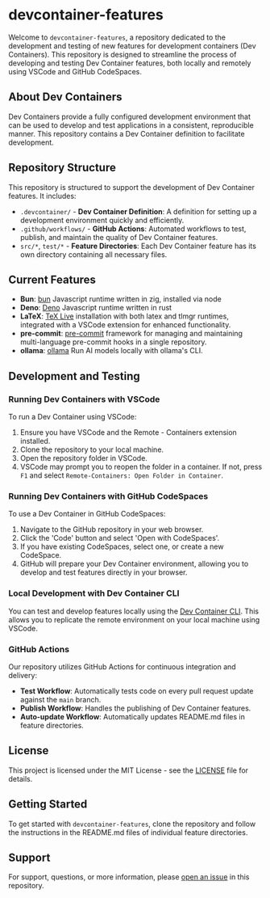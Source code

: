 # devcontainer-features

Welcome to `devcontainer-features`, a repository dedicated to the development and testing of new features for development containers (Dev Containers). This repository is designed to streamline the process of developing and testing Dev Container features, both locally and remotely using VSCode and GitHub CodeSpaces.

## About Dev Containers

Dev Containers provide a fully configured development environment that can be used to develop and test applications in a consistent, reproducible manner. This repository contains a Dev Container definition to facilitate development.

## Repository Structure

This repository is structured to support the development of Dev Container features. It includes:

- `.devcontainer/` - **Dev Container Definition**: A definition for setting up a development environment quickly and efficiently.
- `.github/workflows/` - **GitHub Actions**: Automated workflows to test, publish, and maintain the quality of Dev Container features.
- `src/*`, `test/*` - **Feature Directories**: Each Dev Container feature has its own directory containing all necessary files.

## Current Features

- **Bun**: [bun](https://bun.sh/) Javascript runtime written in zig, installed via node
- **Deno**:  [Deno](https://deno.com/) Javascript runtime written in rust
- **LaTeX**: [TeX Live](https://www.tug.org/texlive/) installation with both latex and tlmgr runtimes, integrated with a VSCode extension for enhanced functionality.
- **pre-commit**: [pre-commit](https://pre-commit.com/) framework for managing and maintaining multi-language pre-commit hooks in a single repository.
- **ollama**: [ollama](https://ollama.ai/) Run AI models locally with ollama's CLI.

## Development and Testing

### Running Dev Containers with VSCode

To run a Dev Container using VSCode:

1. Ensure you have VSCode and the Remote - Containers extension installed.
2. Clone the repository to your local machine.
3. Open the repository folder in VSCode.
4. VSCode may prompt you to reopen the folder in a container. If not, press `F1` and select `Remote-Containers: Open Folder in Container`.

### Running Dev Containers with GitHub CodeSpaces

To use a Dev Container in GitHub CodeSpaces:

1. Navigate to the GitHub repository in your web browser.
2. Click the 'Code' button and select 'Open with CodeSpaces'.
3. If you have existing CodeSpaces, select one, or create a new CodeSpace.
4. GitHub will prepare your Dev Container environment, allowing you to develop and test features directly in your browser.

### Local Development with Dev Container CLI

You can test and develop features locally using the [Dev Container CLI](https://github.com/devcontainers/cli). This allows you to replicate the remote environment on your local machine using VSCode.

### GitHub Actions

Our repository utilizes GitHub Actions for continuous integration and delivery:

- **Test Workflow**: Automatically tests code on every pull request update against the `main` branch.
- **Publish Workflow**: Handles the publishing of Dev Container features.
- **Auto-update Workflow**: Automatically updates README.md files in feature directories.

## License

This project is licensed under the MIT License - see the [LICENSE](LICENSE) file for details.

## Getting Started

To get started with `devcontainer-features`, clone the repository and follow the instructions in the README.md files of individual feature directories.

## Support

For support, questions, or more information, please [open an issue](https://github.com/prulloac/devcontainer-features/issues) in this repository.
